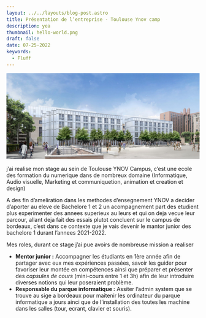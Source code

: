 ```yaml
---
layout: ../../layouts/blog-post.astro
title: Présentation de l’entreprise - Toulouse Ynov camp
description: yea
thumbnail: hello-world.png
draft: false
date: 07-25-2022
keywords:
  - Fluff
---
```


![Untitled](/public/Presentation/Untitled.png)

j’ai realise mon stage au sein de Toulouse YNOV Campus, c’est une ecole des formation du numerique dans de nombreux domaine (Informatique, Audio visuelle, Marketing et communiquetion, animation et creation et design)

A des fin d’ameliration dans les methodes d’ensegnement YNOV a decider d’aporter au eleve de Bachelore 1 et 2 un acompagnement part des etudient plus experimenter des annees superieux au leurs et qui on deja vecue leur parcour, allant deja fait des essais plutot concluent sur le campus de bordeaux, c’est dans ce contexte que je vais devenir le mantor junior des bachelore 1 durant l’annees 2021-2022.

Mes roles, durant ce stage j’ai pue avoirs de nombreuse mission a realiser

- **Mentor junior :** Accompagner les étudiants en 1ère année afin de partager avec eux mes expériences passées, savoir les guider pour favoriser leur montée en compétences ainsi que préparer et présenter des *capsules de cours* (mini-cours entre 1 et 3h) afin de leur introduire diverses notions qui leur poseraient problème.
- **Responsable du parque informatique :** Assiter l’admin system que se trouve au sige a bordeaux pour maitenir les ordinateur du parque informatique a jours ainci que de l’installation des toutes les machine dans les salles (tour, ecrant, clavier et souris).
